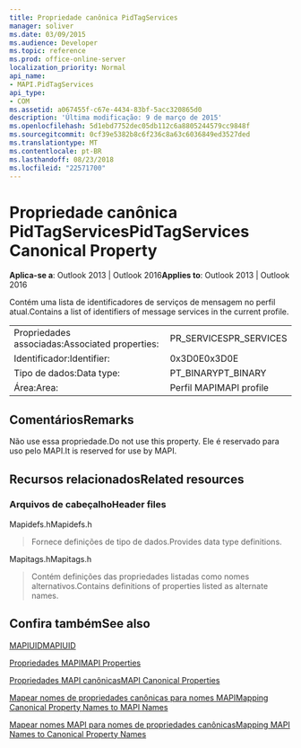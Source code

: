 ```yaml
---
title: Propriedade canônica PidTagServices
manager: soliver
ms.date: 03/09/2015
ms.audience: Developer
ms.topic: reference
ms.prod: office-online-server
localization_priority: Normal
api_name:
- MAPI.PidTagServices
api_type:
- COM
ms.assetid: a067455f-c67e-4434-83bf-5acc320865d0
description: 'Última modificação: 9 de março de 2015'
ms.openlocfilehash: 5d1ebd7752dec05db112c6a8805244579cc9848f
ms.sourcegitcommit: 0cf39e5382b8c6f236c8a63c6036849ed3527ded
ms.translationtype: MT
ms.contentlocale: pt-BR
ms.lasthandoff: 08/23/2018
ms.locfileid: "22571700"
---
```

# <a name="pidtagservices-canonical-property"></a><span data-ttu-id="95509-103">Propriedade canônica PidTagServices</span><span class="sxs-lookup"><span data-stu-id="95509-103">PidTagServices Canonical Property</span></span>

  
  
<span data-ttu-id="95509-104">**Aplica-se a**: Outlook 2013 | Outlook 2016</span><span class="sxs-lookup"><span data-stu-id="95509-104">**Applies to**: Outlook 2013 | Outlook 2016</span></span> 
  
<span data-ttu-id="95509-105">Contém uma lista de identificadores de serviços de mensagem no perfil atual.</span><span class="sxs-lookup"><span data-stu-id="95509-105">Contains a list of identifiers of message services in the current profile.</span></span>
  
|||
|:-----|:-----|
|<span data-ttu-id="95509-106">Propriedades associadas:</span><span class="sxs-lookup"><span data-stu-id="95509-106">Associated properties:</span></span>  <br/> |<span data-ttu-id="95509-107">PR_SERVICES</span><span class="sxs-lookup"><span data-stu-id="95509-107">PR_SERVICES</span></span>  <br/> |
|<span data-ttu-id="95509-108">Identificador:</span><span class="sxs-lookup"><span data-stu-id="95509-108">Identifier:</span></span>  <br/> |<span data-ttu-id="95509-109">0x3D0E</span><span class="sxs-lookup"><span data-stu-id="95509-109">0x3D0E</span></span>  <br/> |
|<span data-ttu-id="95509-110">Tipo de dados:</span><span class="sxs-lookup"><span data-stu-id="95509-110">Data type:</span></span>  <br/> |<span data-ttu-id="95509-111">PT_BINARY</span><span class="sxs-lookup"><span data-stu-id="95509-111">PT_BINARY</span></span>  <br/> |
|<span data-ttu-id="95509-112">Área:</span><span class="sxs-lookup"><span data-stu-id="95509-112">Area:</span></span>  <br/> |<span data-ttu-id="95509-113">Perfil MAPI</span><span class="sxs-lookup"><span data-stu-id="95509-113">MAPI profile</span></span>  <br/> |
   
## <a name="remarks"></a><span data-ttu-id="95509-114">Comentários</span><span class="sxs-lookup"><span data-stu-id="95509-114">Remarks</span></span>

<span data-ttu-id="95509-115">Não use essa propriedade.</span><span class="sxs-lookup"><span data-stu-id="95509-115">Do not use this property.</span></span> <span data-ttu-id="95509-116">Ele é reservado para uso pelo MAPI.</span><span class="sxs-lookup"><span data-stu-id="95509-116">It is reserved for use by MAPI.</span></span>
  
## <a name="related-resources"></a><span data-ttu-id="95509-117">Recursos relacionados</span><span class="sxs-lookup"><span data-stu-id="95509-117">Related resources</span></span>

### <a name="header-files"></a><span data-ttu-id="95509-118">Arquivos de cabeçalho</span><span class="sxs-lookup"><span data-stu-id="95509-118">Header files</span></span>

<span data-ttu-id="95509-119">Mapidefs.h</span><span class="sxs-lookup"><span data-stu-id="95509-119">Mapidefs.h</span></span>
  
> <span data-ttu-id="95509-120">Fornece definições de tipo de dados.</span><span class="sxs-lookup"><span data-stu-id="95509-120">Provides data type definitions.</span></span>
    
<span data-ttu-id="95509-121">Mapitags.h</span><span class="sxs-lookup"><span data-stu-id="95509-121">Mapitags.h</span></span>
  
> <span data-ttu-id="95509-122">Contém definições das propriedades listadas como nomes alternativos.</span><span class="sxs-lookup"><span data-stu-id="95509-122">Contains definitions of properties listed as alternate names.</span></span>
    
## <a name="see-also"></a><span data-ttu-id="95509-123">Confira também</span><span class="sxs-lookup"><span data-stu-id="95509-123">See also</span></span>



[<span data-ttu-id="95509-124">MAPIUID</span><span class="sxs-lookup"><span data-stu-id="95509-124">MAPIUID</span></span>](mapiuid.md)


[<span data-ttu-id="95509-125">Propriedades MAPI</span><span class="sxs-lookup"><span data-stu-id="95509-125">MAPI Properties</span></span>](mapi-properties.md)
  
[<span data-ttu-id="95509-126">Propriedades MAPI canônicas</span><span class="sxs-lookup"><span data-stu-id="95509-126">MAPI Canonical Properties</span></span>](mapi-canonical-properties.md)
  
[<span data-ttu-id="95509-127">Mapear nomes de propriedades canônicas para nomes MAPI</span><span class="sxs-lookup"><span data-stu-id="95509-127">Mapping Canonical Property Names to MAPI Names</span></span>](mapping-canonical-property-names-to-mapi-names.md)
  
[<span data-ttu-id="95509-128">Mapear nomes MAPI para nomes de propriedades canônicas</span><span class="sxs-lookup"><span data-stu-id="95509-128">Mapping MAPI Names to Canonical Property Names</span></span>](mapping-mapi-names-to-canonical-property-names.md)

